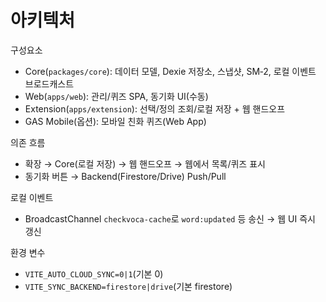 # 아키텍처

구성요소
- Core(`packages/core`): 데이터 모델, Dexie 저장소, 스냅샷, SM‑2, 로컬 이벤트 브로드캐스트
- Web(`apps/web`): 관리/퀴즈 SPA, 동기화 UI(수동)
- Extension(`apps/extension`): 선택/정의 조회/로컬 저장 + 웹 핸드오프
- GAS Mobile(옵션): 모바일 친화 퀴즈(Web App)

의존 흐름
- 확장 → Core(로컬 저장) → 웹 핸드오프 → 웹에서 목록/퀴즈 표시
- 동기화 버튼 → Backend(Firestore/Drive) Push/Pull

로컬 이벤트
- BroadcastChannel `checkvoca-cache`로 `word:updated` 등 송신 → 웹 UI 즉시 갱신

환경 변수
- `VITE_AUTO_CLOUD_SYNC=0|1`(기본 0)
- `VITE_SYNC_BACKEND=firestore|drive`(기본 firestore)

